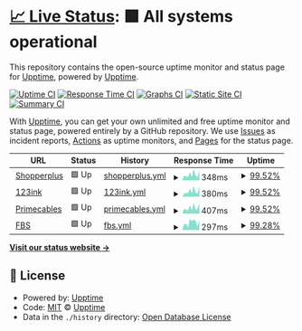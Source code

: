 # [📈 Live Status](https://demo.upptime.js.org): <!--live status--> **🟩 All systems operational**

This repository contains the open-source uptime monitor and status page for [Upptime](https://upptime.js.org), powered by [Upptime](https://github.com/upptime/upptime).

[![Uptime CI](https://github.com/hjijin/sp-upptime/workflows/Uptime%20CI/badge.svg)](https://github.com/hjijin/sp-upptime/actions?query=workflow%3A%22Uptime+CI%22)
[![Response Time CI](https://github.com/hjijin/sp-upptime/workflows/Response%20Time%20CI/badge.svg)](https://github.com/hjijin/sp-upptime/actions?query=workflow%3A%22Response+Time+CI%22)
[![Graphs CI](https://github.com/hjijin/sp-upptime/workflows/Graphs%20CI/badge.svg)](https://github.com/hjijin/sp-upptime/actions?query=workflow%3A%22Graphs+CI%22)
[![Static Site CI](https://github.com/hjijin/sp-upptime/workflows/Static%20Site%20CI/badge.svg)](https://github.com/hjijin/sp-upptime/actions?query=workflow%3A%22Static+Site+CI%22)
[![Summary CI](https://github.com/hjijin/sp-upptime/workflows/Summary%20CI/badge.svg)](https://github.com/hjijin/sp-upptime/actions?query=workflow%3A%22Summary+CI%22)

With [Upptime](https://upptime.js.org), you can get your own unlimited and free uptime monitor and status page, powered entirely by a GitHub repository. We use [Issues](https://github.com/upptime/upptime/issues) as incident reports, [Actions](https://github.com/hjijin/sp-upptime/actions) as uptime monitors, and [Pages](https://demo.upptime.js.org) for the status page.

<!--start: status pages-->
<!-- This summary is generated by Upptime (https://github.com/upptime/upptime) -->
<!-- Do not edit this manually, your changes will be overwritten -->
<!-- prettier-ignore -->
| URL | Status | History | Response Time | Uptime |
| --- | ------ | ------- | ------------- | ------ |
| <img alt="" src="https://icons.duckduckgo.com/ip3/www.shopperplus.ca.ico" height="13"> [Shopperplus](https://www.shopperplus.ca) | 🟩 Up | [shopperplus.yml](https://github.com/hjijin/sp-upptime/commits/HEAD/history/shopperplus.yml) | <details><summary><img alt="Response time graph" src="./graphs/shopperplus/response-time-week.png" height="20"> 348ms</summary><br><a href="https://demo.upptime.js.org/history/shopperplus"><img alt="Response time 368" src="https://img.shields.io/endpoint?url=https%3A%2F%2Fraw.githubusercontent.com%2Fhjijin%2Fsp-upptime%2FHEAD%2Fapi%2Fshopperplus%2Fresponse-time.json"></a><br><a href="https://demo.upptime.js.org/history/shopperplus"><img alt="24-hour response time 365" src="https://img.shields.io/endpoint?url=https%3A%2F%2Fraw.githubusercontent.com%2Fhjijin%2Fsp-upptime%2FHEAD%2Fapi%2Fshopperplus%2Fresponse-time-day.json"></a><br><a href="https://demo.upptime.js.org/history/shopperplus"><img alt="7-day response time 348" src="https://img.shields.io/endpoint?url=https%3A%2F%2Fraw.githubusercontent.com%2Fhjijin%2Fsp-upptime%2FHEAD%2Fapi%2Fshopperplus%2Fresponse-time-week.json"></a><br><a href="https://demo.upptime.js.org/history/shopperplus"><img alt="30-day response time 365" src="https://img.shields.io/endpoint?url=https%3A%2F%2Fraw.githubusercontent.com%2Fhjijin%2Fsp-upptime%2FHEAD%2Fapi%2Fshopperplus%2Fresponse-time-month.json"></a><br><a href="https://demo.upptime.js.org/history/shopperplus"><img alt="1-year response time 368" src="https://img.shields.io/endpoint?url=https%3A%2F%2Fraw.githubusercontent.com%2Fhjijin%2Fsp-upptime%2FHEAD%2Fapi%2Fshopperplus%2Fresponse-time-year.json"></a></details> | <details><summary><a href="https://demo.upptime.js.org/history/shopperplus">99.52%</a></summary><a href="https://demo.upptime.js.org/history/shopperplus"><img alt="All-time uptime 99.97%" src="https://img.shields.io/endpoint?url=https%3A%2F%2Fraw.githubusercontent.com%2Fhjijin%2Fsp-upptime%2FHEAD%2Fapi%2Fshopperplus%2Fuptime.json"></a><br><a href="https://demo.upptime.js.org/history/shopperplus"><img alt="24-hour uptime 96.66%" src="https://img.shields.io/endpoint?url=https%3A%2F%2Fraw.githubusercontent.com%2Fhjijin%2Fsp-upptime%2FHEAD%2Fapi%2Fshopperplus%2Fuptime-day.json"></a><br><a href="https://demo.upptime.js.org/history/shopperplus"><img alt="7-day uptime 99.52%" src="https://img.shields.io/endpoint?url=https%3A%2F%2Fraw.githubusercontent.com%2Fhjijin%2Fsp-upptime%2FHEAD%2Fapi%2Fshopperplus%2Fuptime-week.json"></a><br><a href="https://demo.upptime.js.org/history/shopperplus"><img alt="30-day uptime 99.89%" src="https://img.shields.io/endpoint?url=https%3A%2F%2Fraw.githubusercontent.com%2Fhjijin%2Fsp-upptime%2FHEAD%2Fapi%2Fshopperplus%2Fuptime-month.json"></a><br><a href="https://demo.upptime.js.org/history/shopperplus"><img alt="1-year uptime 99.97%" src="https://img.shields.io/endpoint?url=https%3A%2F%2Fraw.githubusercontent.com%2Fhjijin%2Fsp-upptime%2FHEAD%2Fapi%2Fshopperplus%2Fuptime-year.json"></a></details>
| <img alt="" src="https://icons.duckduckgo.com/ip3/www.123ink.ca.ico" height="13"> [123ink](https://www.123ink.ca) | 🟩 Up | [123ink.yml](https://github.com/hjijin/sp-upptime/commits/HEAD/history/123ink.yml) | <details><summary><img alt="Response time graph" src="./graphs/123ink/response-time-week.png" height="20"> 380ms</summary><br><a href="https://demo.upptime.js.org/history/123ink"><img alt="Response time 395" src="https://img.shields.io/endpoint?url=https%3A%2F%2Fraw.githubusercontent.com%2Fhjijin%2Fsp-upptime%2FHEAD%2Fapi%2F123ink%2Fresponse-time.json"></a><br><a href="https://demo.upptime.js.org/history/123ink"><img alt="24-hour response time 413" src="https://img.shields.io/endpoint?url=https%3A%2F%2Fraw.githubusercontent.com%2Fhjijin%2Fsp-upptime%2FHEAD%2Fapi%2F123ink%2Fresponse-time-day.json"></a><br><a href="https://demo.upptime.js.org/history/123ink"><img alt="7-day response time 380" src="https://img.shields.io/endpoint?url=https%3A%2F%2Fraw.githubusercontent.com%2Fhjijin%2Fsp-upptime%2FHEAD%2Fapi%2F123ink%2Fresponse-time-week.json"></a><br><a href="https://demo.upptime.js.org/history/123ink"><img alt="30-day response time 400" src="https://img.shields.io/endpoint?url=https%3A%2F%2Fraw.githubusercontent.com%2Fhjijin%2Fsp-upptime%2FHEAD%2Fapi%2F123ink%2Fresponse-time-month.json"></a><br><a href="https://demo.upptime.js.org/history/123ink"><img alt="1-year response time 395" src="https://img.shields.io/endpoint?url=https%3A%2F%2Fraw.githubusercontent.com%2Fhjijin%2Fsp-upptime%2FHEAD%2Fapi%2F123ink%2Fresponse-time-year.json"></a></details> | <details><summary><a href="https://demo.upptime.js.org/history/123ink">99.52%</a></summary><a href="https://demo.upptime.js.org/history/123ink"><img alt="All-time uptime 99.95%" src="https://img.shields.io/endpoint?url=https%3A%2F%2Fraw.githubusercontent.com%2Fhjijin%2Fsp-upptime%2FHEAD%2Fapi%2F123ink%2Fuptime.json"></a><br><a href="https://demo.upptime.js.org/history/123ink"><img alt="24-hour uptime 96.66%" src="https://img.shields.io/endpoint?url=https%3A%2F%2Fraw.githubusercontent.com%2Fhjijin%2Fsp-upptime%2FHEAD%2Fapi%2F123ink%2Fuptime-day.json"></a><br><a href="https://demo.upptime.js.org/history/123ink"><img alt="7-day uptime 99.52%" src="https://img.shields.io/endpoint?url=https%3A%2F%2Fraw.githubusercontent.com%2Fhjijin%2Fsp-upptime%2FHEAD%2Fapi%2F123ink%2Fuptime-week.json"></a><br><a href="https://demo.upptime.js.org/history/123ink"><img alt="30-day uptime 99.89%" src="https://img.shields.io/endpoint?url=https%3A%2F%2Fraw.githubusercontent.com%2Fhjijin%2Fsp-upptime%2FHEAD%2Fapi%2F123ink%2Fuptime-month.json"></a><br><a href="https://demo.upptime.js.org/history/123ink"><img alt="1-year uptime 99.95%" src="https://img.shields.io/endpoint?url=https%3A%2F%2Fraw.githubusercontent.com%2Fhjijin%2Fsp-upptime%2FHEAD%2Fapi%2F123ink%2Fuptime-year.json"></a></details>
| <img alt="" src="https://icons.duckduckgo.com/ip3/www.primecables.ca.ico" height="13"> [Primecables](https://www.primecables.ca) | 🟩 Up | [primecables.yml](https://github.com/hjijin/sp-upptime/commits/HEAD/history/primecables.yml) | <details><summary><img alt="Response time graph" src="./graphs/primecables/response-time-week.png" height="20"> 407ms</summary><br><a href="https://demo.upptime.js.org/history/primecables"><img alt="Response time 415" src="https://img.shields.io/endpoint?url=https%3A%2F%2Fraw.githubusercontent.com%2Fhjijin%2Fsp-upptime%2FHEAD%2Fapi%2Fprimecables%2Fresponse-time.json"></a><br><a href="https://demo.upptime.js.org/history/primecables"><img alt="24-hour response time 444" src="https://img.shields.io/endpoint?url=https%3A%2F%2Fraw.githubusercontent.com%2Fhjijin%2Fsp-upptime%2FHEAD%2Fapi%2Fprimecables%2Fresponse-time-day.json"></a><br><a href="https://demo.upptime.js.org/history/primecables"><img alt="7-day response time 407" src="https://img.shields.io/endpoint?url=https%3A%2F%2Fraw.githubusercontent.com%2Fhjijin%2Fsp-upptime%2FHEAD%2Fapi%2Fprimecables%2Fresponse-time-week.json"></a><br><a href="https://demo.upptime.js.org/history/primecables"><img alt="30-day response time 404" src="https://img.shields.io/endpoint?url=https%3A%2F%2Fraw.githubusercontent.com%2Fhjijin%2Fsp-upptime%2FHEAD%2Fapi%2Fprimecables%2Fresponse-time-month.json"></a><br><a href="https://demo.upptime.js.org/history/primecables"><img alt="1-year response time 415" src="https://img.shields.io/endpoint?url=https%3A%2F%2Fraw.githubusercontent.com%2Fhjijin%2Fsp-upptime%2FHEAD%2Fapi%2Fprimecables%2Fresponse-time-year.json"></a></details> | <details><summary><a href="https://demo.upptime.js.org/history/primecables">99.52%</a></summary><a href="https://demo.upptime.js.org/history/primecables"><img alt="All-time uptime 99.78%" src="https://img.shields.io/endpoint?url=https%3A%2F%2Fraw.githubusercontent.com%2Fhjijin%2Fsp-upptime%2FHEAD%2Fapi%2Fprimecables%2Fuptime.json"></a><br><a href="https://demo.upptime.js.org/history/primecables"><img alt="24-hour uptime 96.66%" src="https://img.shields.io/endpoint?url=https%3A%2F%2Fraw.githubusercontent.com%2Fhjijin%2Fsp-upptime%2FHEAD%2Fapi%2Fprimecables%2Fuptime-day.json"></a><br><a href="https://demo.upptime.js.org/history/primecables"><img alt="7-day uptime 99.52%" src="https://img.shields.io/endpoint?url=https%3A%2F%2Fraw.githubusercontent.com%2Fhjijin%2Fsp-upptime%2FHEAD%2Fapi%2Fprimecables%2Fuptime-week.json"></a><br><a href="https://demo.upptime.js.org/history/primecables"><img alt="30-day uptime 99.84%" src="https://img.shields.io/endpoint?url=https%3A%2F%2Fraw.githubusercontent.com%2Fhjijin%2Fsp-upptime%2FHEAD%2Fapi%2Fprimecables%2Fuptime-month.json"></a><br><a href="https://demo.upptime.js.org/history/primecables"><img alt="1-year uptime 99.78%" src="https://img.shields.io/endpoint?url=https%3A%2F%2Fraw.githubusercontent.com%2Fhjijin%2Fsp-upptime%2FHEAD%2Fapi%2Fprimecables%2Fuptime-year.json"></a></details>
| <img alt="" src="https://icons.duckduckgo.com/ip3/merchant.spexpress.ca.ico" height="13"> [FBS](https://merchant.spexpress.ca) | 🟩 Up | [fbs.yml](https://github.com/hjijin/sp-upptime/commits/HEAD/history/fbs.yml) | <details><summary><img alt="Response time graph" src="./graphs/fbs/response-time-week.png" height="20"> 297ms</summary><br><a href="https://demo.upptime.js.org/history/fbs"><img alt="Response time 263" src="https://img.shields.io/endpoint?url=https%3A%2F%2Fraw.githubusercontent.com%2Fhjijin%2Fsp-upptime%2FHEAD%2Fapi%2Ffbs%2Fresponse-time.json"></a><br><a href="https://demo.upptime.js.org/history/fbs"><img alt="24-hour response time 301" src="https://img.shields.io/endpoint?url=https%3A%2F%2Fraw.githubusercontent.com%2Fhjijin%2Fsp-upptime%2FHEAD%2Fapi%2Ffbs%2Fresponse-time-day.json"></a><br><a href="https://demo.upptime.js.org/history/fbs"><img alt="7-day response time 297" src="https://img.shields.io/endpoint?url=https%3A%2F%2Fraw.githubusercontent.com%2Fhjijin%2Fsp-upptime%2FHEAD%2Fapi%2Ffbs%2Fresponse-time-week.json"></a><br><a href="https://demo.upptime.js.org/history/fbs"><img alt="30-day response time 256" src="https://img.shields.io/endpoint?url=https%3A%2F%2Fraw.githubusercontent.com%2Fhjijin%2Fsp-upptime%2FHEAD%2Fapi%2Ffbs%2Fresponse-time-month.json"></a><br><a href="https://demo.upptime.js.org/history/fbs"><img alt="1-year response time 263" src="https://img.shields.io/endpoint?url=https%3A%2F%2Fraw.githubusercontent.com%2Fhjijin%2Fsp-upptime%2FHEAD%2Fapi%2Ffbs%2Fresponse-time-year.json"></a></details> | <details><summary><a href="https://demo.upptime.js.org/history/fbs">99.28%</a></summary><a href="https://demo.upptime.js.org/history/fbs"><img alt="All-time uptime 99.52%" src="https://img.shields.io/endpoint?url=https%3A%2F%2Fraw.githubusercontent.com%2Fhjijin%2Fsp-upptime%2FHEAD%2Fapi%2Ffbs%2Fuptime.json"></a><br><a href="https://demo.upptime.js.org/history/fbs"><img alt="24-hour uptime 94.97%" src="https://img.shields.io/endpoint?url=https%3A%2F%2Fraw.githubusercontent.com%2Fhjijin%2Fsp-upptime%2FHEAD%2Fapi%2Ffbs%2Fuptime-day.json"></a><br><a href="https://demo.upptime.js.org/history/fbs"><img alt="7-day uptime 99.28%" src="https://img.shields.io/endpoint?url=https%3A%2F%2Fraw.githubusercontent.com%2Fhjijin%2Fsp-upptime%2FHEAD%2Fapi%2Ffbs%2Fuptime-week.json"></a><br><a href="https://demo.upptime.js.org/history/fbs"><img alt="30-day uptime 99.83%" src="https://img.shields.io/endpoint?url=https%3A%2F%2Fraw.githubusercontent.com%2Fhjijin%2Fsp-upptime%2FHEAD%2Fapi%2Ffbs%2Fuptime-month.json"></a><br><a href="https://demo.upptime.js.org/history/fbs"><img alt="1-year uptime 99.52%" src="https://img.shields.io/endpoint?url=https%3A%2F%2Fraw.githubusercontent.com%2Fhjijin%2Fsp-upptime%2FHEAD%2Fapi%2Ffbs%2Fuptime-year.json"></a></details>

<!--end: status pages-->

[**Visit our status website →**](https://demo.upptime.js.org)

## 📄 License

- Powered by: [Upptime](https://github.com/upptime/upptime)
- Code: [MIT](./LICENSE) © [Upptime](https://upptime.js.org)
- Data in the `./history` directory: [Open Database License](https://opendatacommons.org/licenses/odbl/1-0/)
